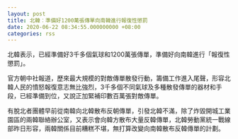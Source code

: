 ```yaml
---
layout: post
title: 北韓︰準備好1200萬張傳單向南韓進行報復性懲罰
date: 2020-06-22 08:34:55.000000000 +08:00
categories: rss
---
```


北韓表示，已經準備好3千多個氣球和1200萬張傳單，準備好向南韓進行「報復性懲罰」。

官方朝中社報道，歷來最大規模的對敵傳單散發行動，籌備工作進入尾聲，形容北韓人民的憤怒報復意志無比強烈，3千多個不同氣球及多種散發傳單的器材和手段，已經準備到位，又說正加緊補印數百萬張對敵傳單。

有脫北者團體早前從南韓向北韓散布反朝傳單，引發北韓不滿，除了炸毀開城工業園區的兩韓聯絡辦公室，又表示會向韓方散布大量反韓傳單，北韓勞動黨統一戰線部昨日形容，兩韓關係目前糟糕不堪，無打算改變向南韓散布反韓傳單的計劃。
